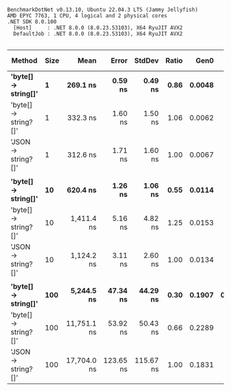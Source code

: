 ```

BenchmarkDotNet v0.13.10, Ubuntu 22.04.3 LTS (Jammy Jellyfish)
AMD EPYC 7763, 1 CPU, 4 logical and 2 physical cores
.NET SDK 8.0.100
  [Host]     : .NET 8.0.0 (8.0.23.53103), X64 RyuJIT AVX2
  DefaultJob : .NET 8.0.0 (8.0.23.53103), X64 RyuJIT AVX2


```
| Method               | Size | Mean        | Error     | StdDev    | Ratio | Gen0   | Gen1   | Allocated | Alloc Ratio |
|--------------------- |----- |------------:|----------:|----------:|------:|-------:|-------:|----------:|------------:|
| **&#39;byte[] → string[]&#39;**  | **1**    |    **269.1 ns** |   **0.59 ns** |   **0.49 ns** |  **0.86** | **0.0048** |      **-** |     **416 B** |        **0.71** |
| &#39;byte[] → string?[]&#39; | 1    |    332.3 ns |   1.60 ns |   1.50 ns |  1.06 | 0.0062 |      - |     528 B |        0.90 |
| &#39;JSON → string?[]&#39;   | 1    |    312.6 ns |   1.71 ns |   1.60 ns |  1.00 | 0.0067 |      - |     584 B |        1.00 |
|                      |      |             |           |           |       |        |        |           |             |
| **&#39;byte[] → string[]&#39;**  | **10**   |    **620.4 ns** |   **1.26 ns** |   **1.06 ns** |  **0.55** | **0.0114** |      **-** |    **1024 B** |        **0.88** |
| &#39;byte[] → string?[]&#39; | 10   |  1,411.4 ns |   5.16 ns |   4.82 ns |  1.25 | 0.0153 |      - |    1384 B |        1.18 |
| &#39;JSON → string?[]&#39;   | 10   |  1,124.2 ns |   3.11 ns |   2.60 ns |  1.00 | 0.0134 |      - |    1168 B |        1.00 |
|                      |      |             |           |           |       |        |        |           |             |
| **&#39;byte[] → string[]&#39;**  | **100**  |  **5,244.5 ns** |  **47.34 ns** |  **44.29 ns** |  **0.30** | **0.1907** | **0.0076** |   **16392 B** |        **1.05** |
| &#39;byte[] → string?[]&#39; | 100  | 11,751.1 ns |  53.92 ns |  50.43 ns |  0.66 | 0.2289 |      - |   19448 B |        1.24 |
| &#39;JSON → string?[]&#39;   | 100  | 17,704.0 ns | 123.65 ns | 115.67 ns |  1.00 | 0.1831 |      - |   15632 B |        1.00 |
